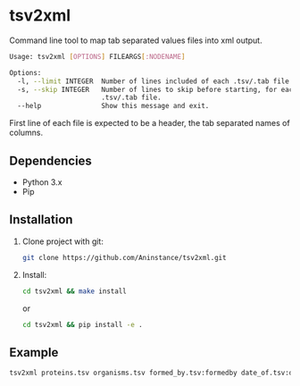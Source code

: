 # tsv2xml

Command line tool to map tab separated values files into xml output.

```bash
Usage: tsv2xml [OPTIONS] FILEARGS[:NODENAME]

Options:
  -l, --limit INTEGER  Number of lines included of each .tsv/.tab file.
  -s, --skip INTEGER   Number of lines to skip before starting, for each
                       .tsv/.tab file.
  --help               Show this message and exit.
```

First line of each file is expected to be a header, 
the tab separated names of columns.

## Dependencies

* Python 3.x
* Pip

## Installation

1. Clone project with git:
    ```bash
    git clone https://github.com/Aninstance/tsv2xml.git
    ```

2. Install:
    ```bash
    cd tsv2xml && make install
    ```
    
    or
    
    ```bash
    cd tsv2xml && pip install -e .
    ```

## Example

```bash
tsv2xml proteins.tsv organisms.tsv formed_by.tsv:formedby date_of.tsv:dateof --limit=20 > myxmlfile.xml
```
